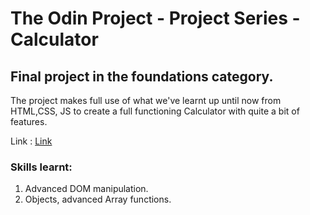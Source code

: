 # The Odin Project - Project Series - Calculator

## Final project in the foundations category.

The project makes full use of what we've learnt up until now from HTML,CSS, JS to create a full functioning Calculator with quite a bit of features.


Link : <a href="https://www.theodinproject.com/paths/foundations/courses/foundations/lessons/calculator">Link</a>

### Skills learnt:
1. Advanced DOM manipulation.
2. Objects, advanced Array functions.

